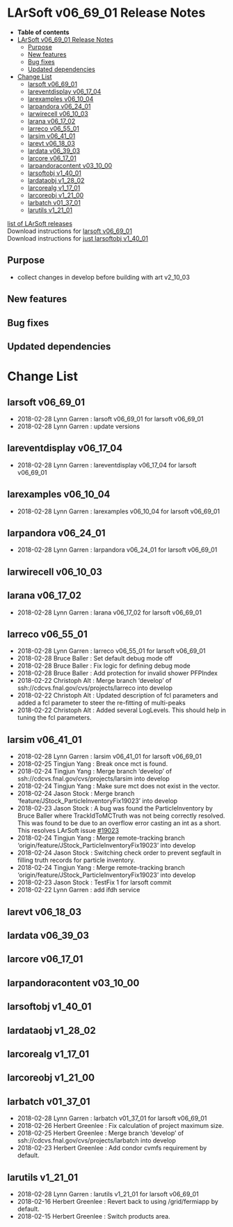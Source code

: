LArSoft v06\_69\_01 Release Notes
======================================================================

-   **Table of contents**
-   [LArSoft v06\_69\_01 Release Notes](#LArSoft-v06_69_01-Release-Notes)
    -   [Purpose](#Purpose)
    -   [New features](#New-features)
    -   [Bug fixes](#Bug-fixes)
    -   [Updated dependencies](#Updated-dependencies)
-   [Change List](#Change-List)
    -   [larsoft v06\_69\_01](#larsoft-v06_69_01)
    -   [lareventdisplay v06\_17\_04](#lareventdisplay-v06_17_04)
    -   [larexamples v06\_10\_04](#larexamples-v06_10_04)
    -   [larpandora v06\_24\_01](#larpandora-v06_24_01)
    -   [larwirecell v06\_10\_03](#larwirecell-v06_10_03)
    -   [larana v06\_17\_02](#larana-v06_17_02)
    -   [larreco v06\_55\_01](#larreco-v06_55_01)
    -   [larsim v06\_41\_01](#larsim-v06_41_01)
    -   [larevt v06\_18\_03](#larevt-v06_18_03)
    -   [lardata v06\_39\_03](#lardata-v06_39_03)
    -   [larcore v06\_17\_01](#larcore-v06_17_01)
    -   [larpandoracontent v03\_10\_00](#larpandoracontent-v03_10_00)
    -   [larsoftobj v1\_40\_01](#larsoftobj-v1_40_01)
    -   [lardataobj v1\_28\_02](#lardataobj-v1_28_02)
    -   [larcorealg v1\_17\_01](#larcorealg-v1_17_01)
    -   [larcoreobj v1\_21\_00](#larcoreobj-v1_21_00)
    -   [larbatch v01\_37\_01](#larbatch-v01_37_01)
    -   [larutils v1\_21\_01](#larutils-v1_21_01)

[list of LArSoft releases](LArSoft_release_list)\
Download instructions for [larsoft v06\_69\_01](http://scisoft.fnal.gov/scisoft/bundles/larsoft/v06_69_01/larsoft-v06_69_01.html)\
Download instructions for [just larsoftobj v1\_40\_01](http://scisoft.fnal.gov/scisoft/bundles/larsoftobj/v1_40_01/larsoftobj-v1_40_01.html)

Purpose
--------------------

-   collect changes in develop before building with art v2\_10\_03

New features
------------------------------

Bug fixes
------------------------

Updated dependencies
----------------------------------------------

Change List
============================

larsoft v06\_69\_01
------------------------------------------

-   2018-02-28 Lynn Garren : larsoft v06\_69\_01 for larsoft v06\_69\_01
-   2018-02-28 Lynn Garren : update versions

lareventdisplay v06\_17\_04
----------------------------------------------------------

-   2018-02-28 Lynn Garren : lareventdisplay v06\_17\_04 for larsoft v06\_69\_01

larexamples v06\_10\_04
--------------------------------------------------

-   2018-02-28 Lynn Garren : larexamples v06\_10\_04 for larsoft v06\_69\_01

larpandora v06\_24\_01
------------------------------------------------

-   2018-02-28 Lynn Garren : larpandora v06\_24\_01 for larsoft v06\_69\_01

larwirecell v06\_10\_03
--------------------------------------------------

larana v06\_17\_02
----------------------------------------

-   2018-02-28 Lynn Garren : larana v06\_17\_02 for larsoft v06\_69\_01

larreco v06\_55\_01
------------------------------------------

-   2018-02-28 Lynn Garren : larreco v06\_55\_01 for larsoft v06\_69\_01
-   2018-02-28 Bruce Baller : Set default debug mode off
-   2018-02-28 Bruce Baller : Fix logic for defining debug mode
-   2018-02-28 Bruce Baller : Add protection for invalid shower PFPIndex
-   2018-02-22 Christoph Alt : Merge branch ‘develop’ of ssh://cdcvs.fnal.gov/cvs/projects/larreco into develop
-   2018-02-22 Christoph Alt : Updated description of fcl parameters and added a fcl parameter to steer the re-fitting of multi-peaks
-   2018-02-22 Christoph Alt : Added several LogLevels. This should help in tuning the fcl parameters.

larsim v06\_41\_01
----------------------------------------

-   2018-02-28 Lynn Garren : larsim v06\_41\_01 for larsoft v06\_69\_01
-   2018-02-25 Tingjun Yang : Break once mct is found.
-   2018-02-24 Tingjun Yang : Merge branch ‘develop’ of ssh://cdcvs.fnal.gov/cvs/projects/larsim into develop
-   2018-02-24 Tingjun Yang : Make sure mct does not exist in the vector.
-   2018-02-24 Jason Stock : Merge branch ‘feature/JStock\_ParticleInventoryFix19023’ into develop
-   2018-02-23 Jason Stock : A bug was found the ParticleInventory by Bruce Baller where TrackIdToMCTruth was not being correctly resolved. This was found to be due to an overflow error casting an int as a short. This resolves LArSoft issue [\#19023](/redmine/issues/19023 "Bug: Problem with MCTruth, MCParticle and hit associations (Closed)")
-   2018-02-24 Tingjun Yang : Merge remote-tracking branch ‘origin/feature/JStock\_ParticleInventoryFix19023’ into develop
-   2018-02-24 Jason Stock : Switching check order to prevent segfault in filling truth records for particle inventory.
-   2018-02-24 Tingjun Yang : Merge remote-tracking branch ‘origin/feature/JStock\_ParticleInventoryFix19023’ into develop
-   2018-02-23 Jason Stock : TestFix 1 for larsoft commit
-   2018-02-22 Lynn Garren : add ifdh service

larevt v06\_18\_03
----------------------------------------

lardata v06\_39\_03
------------------------------------------

larcore v06\_17\_01
------------------------------------------

larpandoracontent v03\_10\_00
--------------------------------------------------------------

larsoftobj v1\_40\_01
----------------------------------------------

lardataobj v1\_28\_02
----------------------------------------------

larcorealg v1\_17\_01
----------------------------------------------

larcoreobj v1\_21\_00
----------------------------------------------

larbatch v01\_37\_01
--------------------------------------------

-   2018-02-28 Lynn Garren : larbatch v01\_37\_01 for larsoft v06\_69\_01
-   2018-02-26 Herbert Greenlee : Fix calculation of project maximum size.
-   2018-02-25 Herbert Greenlee : Merge branch ‘develop’ of ssh://cdcvs.fnal.gov/cvs/projects/larbatch into develop
-   2018-02-23 Herbert Greenlee : Add condor cvmfs requirement by default.

larutils v1\_21\_01
------------------------------------------

-   2018-02-28 Lynn Garren : larutils v1\_21\_01 for larsoft v06\_69\_01
-   2018-02-16 Herbert Greenlee : Revert back to using /grid/fermiapp by default.
-   2018-02-15 Herbert Greenlee : Switch products area.
